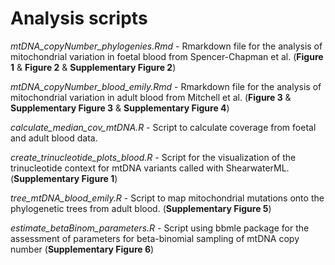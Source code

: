 # Analysis scripts

*mtDNA_copyNumber_phylogenies.Rmd* - Rmarkdown file for the analysis of mitochondrial variation in foetal blood from Spencer-Chapman et al. (**Figure 1** & **Figure 2** & **Supplementary Figure 2**)

*mtDNA_copyNumber_blood_emily.Rmd* - Rmarkdown file for the analysis of mitochondrial variation in adult blood from Mitchell et al. (**Figure 3** & **Supplementary Figure 3** & **Supplementary Figure 4**)

*calculate_median_cov_mtDNA.R* - Script to calculate coverage from foetal and adult blood data.

*create_trinucleotide_plots_blood.R* - Script for the visualization of the trinucleotide context for mtDNA variants called with ShearwaterML. (**Supplementary Figure 1**)

*tree_mtDNA_blood_emily.R* - Script to map mitochondrial mutations onto the phylogenetic trees from adult blood. (**Supplementary Figure 5**)

*estimate_betaBinom_parameters.R* - Script using bbmle package for the assessment of parameters for beta-binomial sampling of mtDNA copy number (**Supplementary Figure 6**)
